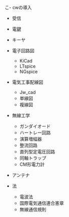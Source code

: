 こ- cwの導入
  - 受信
  - 電鍵
  - キーヤ
   
- 電子回路図
  - KiCad
  - LTspice
  - NGspice

- 電気工事配線図
  - Jw_cad
  - 単線図
  - 複線図

- 無線工学
  - ガンダイオード
  - ハートレー回路
  - 演算増幅器
  - 整流回路
  - 直列型定電圧回路
  - 同軸トラップ
  - CM形電力計

- アンテナ

- 法
  - 電波法
  - 国際電気通信連合憲章
  - 無線通信規則
 

